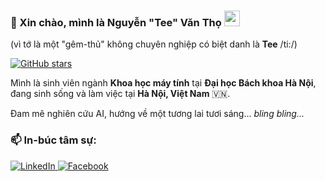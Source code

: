 ### 👋 Xin chào, mình là Nguyễn "Tee" Văn Thọ <img src="https://media.giphy.com/media/hvRJCLFzcasrR4ia7z/giphy.gif" width="25px">
(vì tớ là một "gêm-thủ" không chuyên nghiệp có biệt danh là **Tee** /ti:/)

<p align="left"> <a href="https://github.com/spoteefy/spoteefy">
    <img alt="GitHub stars" src="https://img.shields.io/github/stars/spoteefy/spoteefy?style=social">
  </a>
</p>

Mình là sinh viên ngành **Khoa học máy tính** tại **Đại học Bách khoa Hà Nội**, đang sinh sống và làm việc tại **Hà Nội, Việt Nam** 🇻🇳.

Đam mê nghiên cứu AI, hướng về một tương lai tươi sáng... *bling bling...*

### 📫 In-búc tâm sự:

<p align="left">

  <a href="https://linkedin.com/in/nvtee" target="_blank">
    <img src="https://img.shields.io/badge/LinkedIn-0077B5?style=for-the-badge&logo=linkedin&logoColor=white" alt="LinkedIn"/>
  </a>

   <a href="https://facebook.com/nvert2k2" target="_blank">
      <img src="https://img.shields.io/badge/Facebook-1877F2?style=for-the-badge&logo=facebook&logoColor=white" alt="Facebook"/>
   </a>
  </p>
